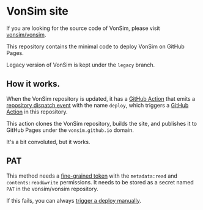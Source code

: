 # VonSim site

If you are looking for the source code of VonSim, please visit [vonsim/vonsim](https://github.com/vonsim/vonsim).

This repository contains the minimal code to deploy VonSim on GitHub Pages.

Legacy version of VonSim is kept under the `legacy` branch.

## How it works.

When the VonSim repository is updated, it has a [GitHub Action](https://github.com/vonsim/vonsim/blob/main/.github/workflows/trigger-deploy.yml) that emits a [repository dispatch event](https://docs.github.com/en/free-pro-team@latest/rest/repos/repos#create-a-repository-dispatch-event) with the name `deploy`, which triggers a [GitHub Action](./.github/workflows/deploy.yml) in this repository.

This action clones the VonSim repository, builds the site, and publishes it to GitHub Pages under the `vonsim.github.io` domain.

It's a bit convoluted, but it works.

## PAT

This method needs a [fine-grained token](https://docs.github.com/en/free-pro-team@latest/github/authenticating-to-github/creating-a-personal-access-token) with the `metadata:read` and `contents:read&write` permissions. It needs to be stored as a secret named `PAT` in the vonsim/vonsim repository.

If this fails, you can always [trigger a deploy manually](https://github.com/vonsim/vonsim.github.io/actions/workflows/deploy.yml).
